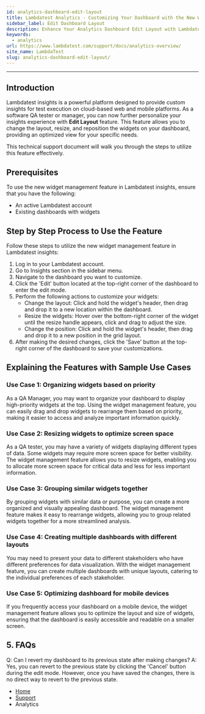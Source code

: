 ```yaml
---
id: analytics-dashboard-edit-layout
title: Lambdatest Analytics - Customizing Your Dashboard with the New Widget Management Feature
sidebar_label: Edit Dashboard Layout
description: Enhance Your Analytics Dashboard Edit Layout with Lambdatest's Widget Management Feature Customizing Layout for Improved Insights 
keywords:
  - analytics
url: https://www.lambdatest.com/support/docs/analytics-overview/
site_name: LambdaTest
slug: analytics-dashboard-edit-layout/
---
```


<script type="application/ld+json"
      dangerouslySetInnerHTML={{ __html: JSON.stringify({
       "@context": "https://schema.org",
        "@type": "BreadcrumbList",
        "itemListElement": [{
          "@type": "ListItem",
          "position": 1,
          "name": "Home",
          "item": "https://www.lambdatest.com"
        },{
          "@type": "ListItem",
          "position": 2,
          "name": "Support",
          "item": "https://www.lambdatest.com/support/docs/"
        },{
          "@type": "ListItem",
          "position": 3,
          "name": "Linear App Integration",
          "item": "https://www.lambdatest.com/support/docs/analytics-overview/"
        }]
      })
    }}
></script>

---

## Introduction

Lambdatest insights is a powerful platform designed to provide custom insights for test execution on cloud-based web and mobile platforms. As a software QA tester or manager, you can now further personalize your insights experience with **Edit Layout** feature. This feature allows you to change the layout, resize, and reposition the widgets on your dashboard, providing an optimized view for your specific needs.

This technical support document will walk you through the steps to utilize this feature effectively.

## Prerequisites

To use the new widget management feature in Lambdatest insights, ensure that you have the following:

- An active Lambdatest account
- Existing dashboards with widgets

## Step by Step Process to Use the Feature

Follow these steps to utilize the new widget management feature in Lambdatest insights:

1. Log in to your Lambdatest account.
2. Go to Insights section in the sidebar menu.
3. Navigate to the dashboard you want to customize.
4. Click the 'Edit' button located at the top-right corner of the dashboard to enter the edit mode.
5. Perform the following actions to customize your widgets:
   - Change the layout: Click and hold the widget's header, then drag and drop it to a new location within the dashboard.
   - Resize the widgets: Hover over the bottom-right corner of the widget until the resize handle appears, click and drag to adjust the size.
   - Change the position: Click and hold the widget's header, then drag and drop it to a new position in the grid layout.
6. After making the desired changes, click the 'Save' button at the top-right corner of the dashboard to save your customizations.

## Explaining the Features with Sample Use Cases

### Use Case 1: Organizing widgets based on priority

As a QA Manager, you may want to organize your dashboard to display high-priority widgets at the top. Using the widget management feature, you can easily drag and drop widgets to rearrange them based on priority, making it easier to access and analyze important information quickly.

### Use Case 2: Resizing widgets to optimize screen space

As a QA tester, you may have a variety of widgets displaying different types of data. Some widgets may require more screen space for better visibility. The widget management feature allows you to resize widgets, enabling you to allocate more screen space for critical data and less for less important information.

### Use Case 3: Grouping similar widgets together

By grouping widgets with similar data or purpose, you can create a more organized and visually appealing dashboard. The widget management feature makes it easy to rearrange widgets, allowing you to group related widgets together for a more streamlined analysis.

### Use Case 4: Creating multiple dashboards with different layouts

You may need to present your data to different stakeholders who have different preferences for data visualization. With the widget management feature, you can create multiple dashboards with unique layouts, catering to the individual preferences of each stakeholder.

### Use Case 5: Optimizing dashboard for mobile devices

If you frequently access your dashboard on a mobile device, the widget management feature allows you to optimize the layout and size of widgets, ensuring that the dashboard is easily accessible and readable on a smaller screen.

## 5. FAQs

Q: Can I revert my dashboard to its previous state after making changes?
A: Yes, you can revert to the previous state by clicking the 'Cancel' button during the edit mode. However, once you have saved the changes, there is no direct way to revert to the previous state.



<nav aria-label="breadcrumbs">
  <ul className="breadcrumbs">
    <li className="breadcrumbs__item">
      <a className="breadcrumbs__link" target="_self" href="https://www.lambdatest.com">
        Home
      </a>
    </li>
    <li className="breadcrumbs__item">
      <a className="breadcrumbs__link" target="_self" href="https://www.lambdatest.com/support/docs/">
        Support
      </a>
    </li>
    <li className="breadcrumbs__item breadcrumbs__item--active">
      <span className="breadcrumbs__link">
      Analytics 
      </span>
    </li>
  </ul>
</nav>
